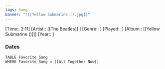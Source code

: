 ```yaml
---
tags: Song  
banner: "![[Yellow Submarine ().jpg]]"
---
```

[Time:: 2:11]
[Artist:: [[The Beatles]] ]
[Genre:: ]
[Played:: ]
[Album:: [[Yellow Submarine ()]]]
[Year:: ]
### Dates
````dataview
TABLE Favorite_Song
WHERE Favorite_Song = [[All Together Now]]
````